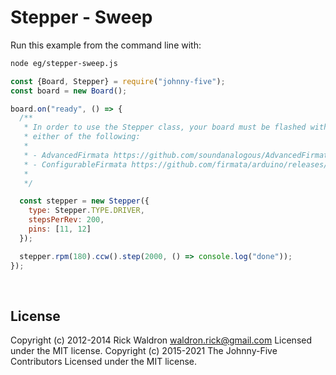 <!--remove-start-->

# Stepper - Sweep

<!--remove-end-->








Run this example from the command line with:
```bash
node eg/stepper-sweep.js
```


```javascript
const {Board, Stepper} = require("johnny-five");
const board = new Board();

board.on("ready", () => {
  /**
   * In order to use the Stepper class, your board must be flashed with
   * either of the following:
   *
   * - AdvancedFirmata https://github.com/soundanalogous/AdvancedFirmata
   * - ConfigurableFirmata https://github.com/firmata/arduino/releases/tag/v2.6.2
   *
   */

  const stepper = new Stepper({
    type: Stepper.TYPE.DRIVER,
    stepsPerRev: 200,
    pins: [11, 12]
  });

  stepper.rpm(180).ccw().step(2000, () => console.log("done"));
});

```








&nbsp;

<!--remove-start-->

## License
Copyright (c) 2012-2014 Rick Waldron <waldron.rick@gmail.com>
Licensed under the MIT license.
Copyright (c) 2015-2021 The Johnny-Five Contributors
Licensed under the MIT license.

<!--remove-end-->
